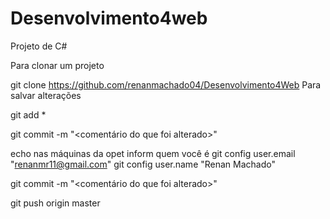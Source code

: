 # Desenvolvimento4web

Projeto de C#

Para clonar um projeto

git clone https://github.com/renanmachado04/Desenvolvimento4Web
Para salvar alterações

git add *

git commit -m "<comentário do que foi alterado>"

echo nas máquinas da opet inform quem você é
git config user.email "renanmr11@gmail.com"
git config user.name "Renan Machado"

git commit -m "<comentário do que foi alterado>"

git push origin master
